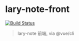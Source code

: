 # lary-note-front

[![Build Status](https://travis-ci.org/songlairui/lary-note-book.svg?branch=lary-note-web)](https://travis-ci.org/songlairui/lary-note-book)

> lary-note 前端, via @vue/cli

